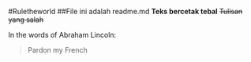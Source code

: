 #Ruletheworld
##File ini adalah readme.md
**Teks bercetak tebal**
~~Tulisan yang salah~~

In the words of Abraham Lincoln:

> Pardon my French